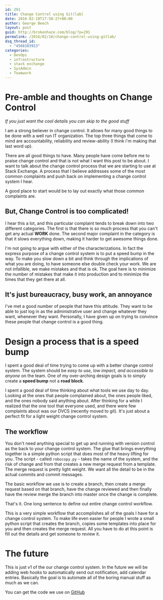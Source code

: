 ```yaml
---
id: 291
title: Change Control using Git(lab)
date: 2016-02-10T17:50:27+00:00
author: George Beech
layout: post
guid: http://brokenhaze.com/blog/?p=291
permalink: /2016/02/10/change-control-using-gitlab/
dsq_thread_id:
  - "4568103913"
categories:
  - DevOps
  - infrastructure
  - stack exchange
  - SysAdmin
  - Teamwork
---
```

<h1> Pre-amble and thoughts on Change Control</h1>
<i>If you just want the cool details you can skip to the good stuff</i>

I am a strong believer in change control. It allows for many good things to be done with a well run IT organization. The top three things that come to mind are accountability, reliability and review-ability (I think i'm making that last word up). 

There are all good things to have. Many people have come before me to praise change control and that is not what I want this post to be about. I want to talk about the change control process that we are starting to use at Stack Exchange. A process that I believe addresses some of the most common complaints and push back on  implementing a change control system I hear. 

A good place to start would be to lay out exactly what those common complaints are. 

<h2>But, Change Control is too complicated!</h2>
I hear this a lot, and this particular complaint tends to break down into two different categories. The first is that there is so much process that you can't get any actual <b>WORK</b> done. The second major complaint in the category is that it slows everything down, making it harder to get awesome things done. 

I'm not going to argue with either of the characterizations. In fact the express purpose of a change control system is to put a speed bump in the way. To make you slow down a bit and think through the implications of what you are doing, to have someone else double check your work. We are not infallible, we make mistakes and that is ok. The goal here is to minimize the number of mistakes that make it into production and to minimize the times that they get there at all. 

<h2>It's just bureaucracy, busy work, an annoyance</h2>
I've met a good number of people that have this attitude. They want to be able to just log in as the administrative user and change whatever they want, whenever they want. Personally, I have given up on trying to convince these people that change control is a good thing. 

<h1>Design a process that is a speed bump</h1>
I spent a good deal of time trying to come up with a better change control system. The system should be <i>easy to use, low impact, and accessible to anyone</i> on the team. One of my over-arching design goals is to simply create a <b>speed bump</b> not a <b>road block</b>. 

I spent a good deal of time thinking about what tools we use day to day. Looking at the ones that people complained about, the ones people liked, and the ones nobody said anything about. After thinking for a while I realized that the one tool that everyone used, and there were few complaints about was our DVCS (recently moved to git). It's just about a perfect fit for a light weight change control system. 

<h2>The workflow</h2>

 You don't need anything special to get up and running with version control as the back to your change control system. The glue that brings everything together is a simple python script that does most of the heavy lifting for you. The script - called <code>robocopy.py</code> - takes the name of the system, and the risk of change and from that creates a new merge request from a template. The merge request is pretty light weight. We want all the detail to be in the actual commits and commit messages.

The basic workflow we use is to create a branch, then create a merge request based on that branch, have the change reviewed and then finally have the review merge the branch into master once the change is complete.

That's it. One long sentence to define out entire change control workflow. 

This is a very simple workflow that accomplishes all of the goals I have for a change control system. To make life even easier for people I wrote a small python script that creates the branch, copies some templates into place for you and then creates the merge request. All you have to do at this point is fill out the details and get someone to review it. 

<h1> The future</h1>
This is just v1 of the our change control system. In the future we will be adding web hooks to automatically send out notification, add calendar entries. Basically the goal is to automate all of the boring manual stuff as much as we can. 

You can get the code we use on <a href=https://github.com/gabeech/changecontrol/>GitHub</a>